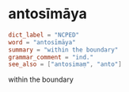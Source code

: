 # antosīmāya

``` toml
dict_label = "NCPED"
word = "antosīmāya"
summary = "within the boundary"
grammar_comment = "ind."
see_also = ["antosimaṃ", "anto"]
```

within the boundary

